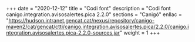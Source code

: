 +++
date        = "2020-12-12"
title       = "Codi font"
description = "Codi font canigo.integration.avisosalertes.pica 2.2.0"
sections    = "Canigó"
enllac		= "https://hudson.intranet.gencat.cat/nexus/repository/canigo-maven2/cat/gencat/ctti/canigo.integration.avisosalertes.pica/2.2.0/canigo.integration.avisosalertes.pica-2.2.0-sources.jar"
weight		= 1
+++
